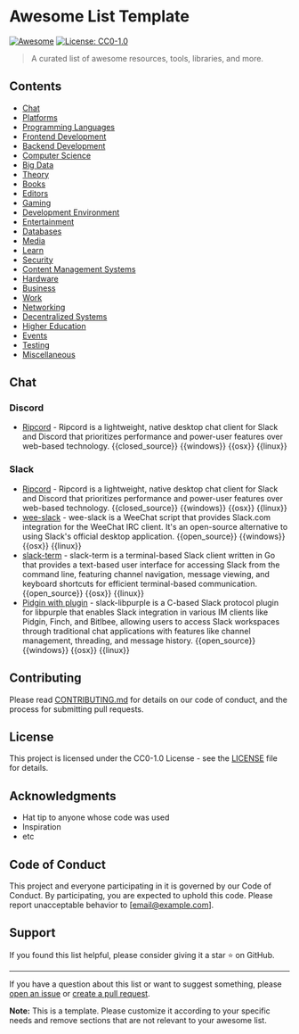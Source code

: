 # Awesome List Template

[![Awesome](https://awesome.re/badge.svg)](https://awesome.re)
[![License: CC0-1.0](https://img.shields.io/badge/License-CC0%201.0-lightgrey.svg)](http://creativecommons.org/publicdomain/zero/1.0/)

> A curated list of awesome resources, tools, libraries, and more.

## Contents

- [Chat](#chat)
- [Platforms](#platforms)
- [Programming Languages](#programming-languages)
- [Frontend Development](#frontend-development)
- [Backend Development](#backend-development)
- [Computer Science](#computer-science)
- [Big Data](#big-data)
- [Theory](#theory)
- [Books](#books)
- [Editors](#editors)
- [Gaming](#gaming)
- [Development Environment](#development-environment)
- [Entertainment](#entertainment)
- [Databases](#databases)
- [Media](#media)
- [Learn](#learn)
- [Security](#security)
- [Content Management Systems](#content-management-systems)
- [Hardware](#hardware)
- [Business](#business)
- [Work](#work)
- [Networking](#networking)
- [Decentralized Systems](#decentralized-systems)
- [Higher Education](#higher-education)
- [Events](#events)
- [Testing](#testing)
- [Miscellaneous](#miscellaneous)

## Chat

### Discord

- [Ripcord](https://cancel.fm/ripcord/) - Ripcord is a lightweight, native desktop chat client for Slack and Discord that prioritizes performance and power-user features over web-based technology. {{closed_source}} {{windows}} {{osx}} {{linux}}

### Slack

- [Ripcord](https://cancel.fm/ripcord/) - Ripcord is a lightweight, native desktop chat client for Slack and Discord that prioritizes performance and power-user features over web-based technology. {{closed_source}} {{windows}} {{osx}} {{linux}}
- [wee-slack](https://github.com/wee-slack/wee-slack) - wee-slack is a WeeChat script that provides Slack.com integration for the WeeChat IRC client. It's an open-source alternative to using Slack's official desktop application. {{open_source}} {{windows}} {{osx}} {{linux}}
- [slack-term](https://github.com/jpbruinsslot/slack-term) - slack-term is a terminal-based Slack client written in Go that provides a text-based user interface for accessing Slack from the command line, featuring channel navigation, message viewing, and keyboard shortcuts for efficient terminal-based communication. {{open_source}} {{osx}} {{linux}}
- [Pidgin with plugin](https://github.com/dylex/slack-libpurple) - slack-libpurple is a C-based Slack protocol plugin for libpurple that enables Slack integration in various IM clients like Pidgin, Finch, and Bitlbee, allowing users to access Slack workspaces through traditional chat applications with features like channel management, threading, and message history. {{open_source}} {{windows}} {{osx}} {{linux}}

## Contributing

Please read [CONTRIBUTING.md](CONTRIBUTING.md) for details on our code of conduct, and the process for submitting pull requests.

## License

This project is licensed under the CC0-1.0 License - see the [LICENSE](LICENSE) file for details.

## Acknowledgments

- Hat tip to anyone whose code was used
- Inspiration
- etc

## Code of Conduct

This project and everyone participating in it is governed by our Code of Conduct. By participating, you are expected to uphold this code. Please report unacceptable behavior to [email@example.com].

## Support

If you found this list helpful, please consider giving it a star ⭐️ on GitHub.

---

If you have a question about this list or want to suggest something, please [open an issue](https://github.com/username/awesome-list/issues/new) or [create a pull request](https://github.com/username/awesome-list/compare).

**Note:** This is a template. Please customize it according to your specific needs and remove sections that are not relevant to your awesome list.
